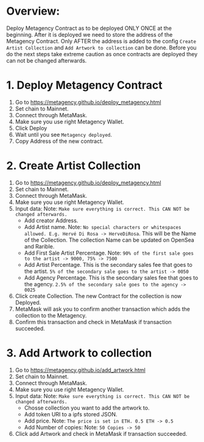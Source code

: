 # Overview:

Deploy Metagency Contract as to be deployed ONLY ONCE at the beginning. After it is deployed we need to store the address of the Metagency Contract. Only AFTER the 
address is added to the config `Create Artist Collection` and `Add Artwork to collection` can be done. Before you do the next steps take extreme caution as once contracts are deployed they can not be changed afterwards.

# 1. Deploy Metagency Contract

  1. Go to https://metagency.github.io/deploy_metagency.html
  2. Set chain to Mainnet.
  3. Connect through MetaMask.
  4. Make sure you use right Metagency Wallet.
  6. Click Deploy
  7. Wait until you see `Metagency deployed`. 
  8. Copy Address of the new contract.

# 2. Create Artist Collection

  1. Go to https://metagency.github.io/deploy_metagency.html
  2. Set chain to Mainnet.
  3. Connect through MetaMask.
  4. Make sure you use right Metagency Wallet.
  5. Input data: Note: `Make sure everything is correct. This CAN NOT be changed afterwards.`
      - Add creator Address.
      - Add Artist name. Note: `No special characters or whitespaces allowed. E.g. Hervé Di Rosa -> HerveDiRosa`. This will be the Name of the Collection. The collection Name can be updated on OpenSea and Rarible.
      - Add First Sale Artist Percentage. Note: `90% of the first sale goes to the artist -> 9000, 75% -> 7500`
      - Add Artist Percentage. This is the secondary sales fee that goes to the artist. `5% of the secondary sale goes to the artist -> 0050`
      - Add Agency Percentage. This is the secondary sales fee that goes to the agency. `2.5% of the secondary sale goes to the agency -> 0025`
   6. Click create Collection. The new Contract for the collection is now Deployed. 
   7. MetaMask will ask you to confirm another transaction which adds the collection to the Metagency.
   8. Confirm this transaction and check in MetaMask if transaction succeeded. 

# 3. Add Artwork to collection

  1. Go to https://metagency.github.io/add_artwork.html
  2. Set chain to Mainnet.
  3. Connect through MetaMask.
  4. Make sure you use right Metagency Wallet.
  5. Input data: Note: `Make sure everything is correct. This CAN NOT be changed afterwards.`
      - Chosse collection you want to add the artwork to.
      - Add token URI to a ipfs stored JSON.
      - Add price. Note: `The price is set in ETH. 0.5 ETH -> 0.5`
      - Add Number of copies: Note: `50 Copies -> 50`
  6. Click add Artwork and check in MetaMask if transaction succeeded. 


